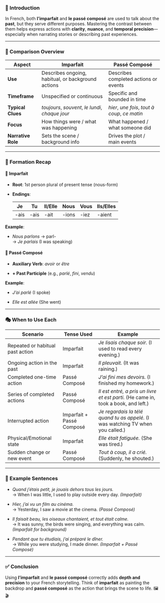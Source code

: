 
### 🎯 Introduction

In French, both **l’imparfait** and **le passé composé** are used to talk about the **past**, but they serve different purposes. Mastering the contrast between them helps express actions with **clarity**, **nuance**, and **temporal precision**—especially when narrating stories or describing past experiences.

---

### 🔁 Comparison Overview

|**Aspect**|**Imparfait**|**Passé Composé**|
|---|---|---|
|**Use**|Describes ongoing, habitual, or background actions|Describes completed actions or events|
|**Timeframe**|Unspecified or continuous|Specific and bounded in time|
|**Typical Clues**|_toujours_, _souvent_, _le lundi_, _chaque jour_|_hier_, _une fois_, _tout à coup_, _ce matin_|
|**Focus**|How things were / what was happening|What happened / what someone did|
|**Narrative Role**|Sets the scene / background info|Drives the plot / main events|

---

### 📜 Formation Recap

#### 🧩 Imparfait

- **Root**: 1st person plural of present tense (nous-form)
    
- **Endings**:
    
    |Je|Tu|Il/Elle|Nous|Vous|Ils/Elles|
    |---|---|---|---|---|---|
    |-ais|-ais|-ait|-ions|-iez|-aient|
    

**Example**:

- _Nous parlons_ → parl-  
    → _Je parlais_ (I was speaking)
    

#### 🧩 Passé Composé

- **Auxiliary Verb**: _avoir_ or _être_
    
- **+ Past Participle** (e.g., _parlé_, _fini_, _vendu_)
    

**Example**:

- _J’ai parlé_ (I spoke)
    
- _Elle est allée_ (She went)
    

---

### 🎭 When to Use Each

|**Scenario**|**Tense Used**|**Example**|
|---|---|---|
|Repeated or habitual past action|Imparfait|_Je lisais chaque soir._ (I used to read every evening.)|
|Ongoing action in the past|Imparfait|_Il pleuvait._ (It was raining.)|
|Completed one-time action|Passé Composé|_J’ai fini mes devoirs._ (I finished my homework.)|
|Series of completed actions|Passé Composé|_Il est entré, a pris un livre et est parti._ (He came in, took a book, and left.)|
|Interrupted action|Imparfait + Passé Composé|_Je regardais la télé quand tu as appelé._ (I was watching TV when you called.)|
|Physical/Emotional state|Imparfait|_Elle était fatiguée._ (She was tired.)|
|Sudden change or new event|Passé Composé|_Tout à coup, il a crié._ (Suddenly, he shouted.)|

---

### 🧳 Example Sentences

- _Quand j’étais petit, je jouais dehors tous les jours._  
    → When I was little, I used to play outside every day. _(Imparfait)_
    
- _Hier, j’ai vu un film au cinéma._  
    → Yesterday, I saw a movie at the cinema. _(Passé Composé)_
    
- _Il faisait beau, les oiseaux chantaient, et tout était calme._  
    → It was sunny, the birds were singing, and everything was calm. _(Imparfait for background)_
    
- _Pendant que tu étudiais, j’ai préparé le dîner._  
    → While you were studying, I made dinner. _(Imparfait + Passé Composé)_
    

---

### ✅ Conclusion

Using **l’imparfait** and **le passé composé** correctly adds **depth and precision** to your French storytelling. Think of **imparfait** as painting the backdrop and **passé composé** as the action that brings the scene to life. 🖼️🎬